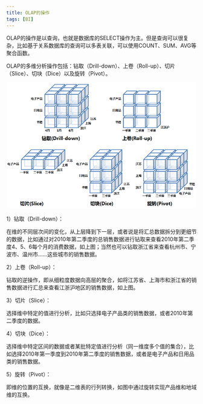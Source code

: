 ```yaml
---
title: OLAP的操作
tags: [BI]
---
```


OLAP的操作是以查询，也就是数据库的SELECT操作为主。但是查询可以很复杂，比如基于关系数据库的查询可以多表关联，可以使用COUNT、SUM、AVG等聚合函数。

OLAP的多维分析操作包括：钻取（Drill-down）、上卷（Roll-up）、切片（Slice）、切块（Dice）以及旋转（Pivot）。

![](/images/open/spagobi/spagobi-loap-dataoper.png)

1）钻取（Drill-down）：

在维的不同层次间的变化，从上层降到下一层，或者说是将汇总数据拆分到更细节的数据，比如通过对2010年第二季度的总销售数据进行钻取来查看2010年第二季度4、5、6每个月的消费数据，如上图；当然也可以钻取浙江省来查看杭州市、宁波市、温州市……这些城市的销售数据。

2）上卷（Roll-up）：

钻取的逆操作，即从细粒度数据向高层的聚合，如将江苏省、上海市和浙江省的销售数据进行汇总来查看江浙沪地区的销售数据，如上图。

3）切片（Slice）：

选择维中特定的值进行分析，比如只选择电子产品类的销售数据，或者2010年第二季度的数据。

4）切块（Dice）：

选择维中特定区间的数据或者某批特定值进行分析（同一维度多个值的集合），比如选择2010年第一季度到2010年第二季度的销售数据，或者是电子产品和日用品类的销售数据。

5）旋转（Pivot）：

即维的位置的互换，就像是二维表的行列转换，如图中通过旋转实现产品维和地域维的互换。